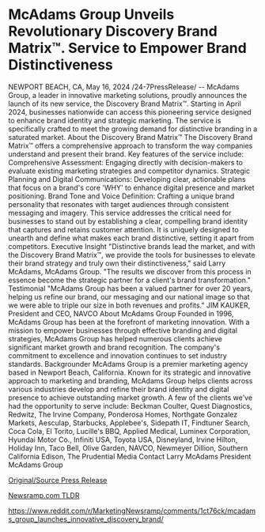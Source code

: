 # McAdams Group Unveils Revolutionary Discovery Brand Matrix™. Service to Empower Brand Distinctiveness

NEWPORT BEACH, CA, May 16, 2024 /24-7PressRelease/ -- McAdams Group, a leader in innovative marketing solutions, proudly announces the launch of its new service, the Discovery Brand Matrix™. Starting in April 2024, businesses nationwide can access this pioneering service designed to enhance brand identity and strategic marketing. The service is specifically crafted to meet the growing demand for distinctive branding in a saturated market.  About the Discovery Brand Matrix™  The Discovery Brand Matrix™ offers a comprehensive approach to transform the way companies understand and present their brand. Key features of the service include:  Comprehensive Assessment:  Engaging directly with decision-makers to evaluate existing marketing strategies and competitor dynamics. Strategic Planning and Digital Communications:  Developing clear, actionable plans that focus on a brand's core 'WHY' to enhance digital presence and market positioning. Brand Tone and Voice Definition: Crafting a unique brand personality that resonates with target audiences through consistent messaging and imagery.  This service addresses the critical need for businesses to stand out by establishing a clear, compelling brand identity that captures and retains customer attention. It is uniquely designed to unearth and define what makes each brand distinctive, setting it apart from competitors.  Executive Insight  "Distinctive brands lead the market, and with the Discovery Brand Matrix™, we provide the tools for businesses to elevate their brand strategy and truly own their distinctiveness," said Larry McAdams, McAdams Group. "The results we discover from this process in essence become the strategic partner for a client's brand transformation."  Testimonial  "McAdams Group has been a valued partner for over 20 years, helping us refine our brand, our messaging and our national image so that we were able to triple our size in both revenues and profits." JIM KAUKER, President and CEO, NAVCO  About McAdams Group  Founded in 1996, McAdams Group has been at the forefront of marketing innovation. With a mission to empower businesses through effective branding and digital strategies, McAdams Group has helped numerous clients achieve significant market growth and brand recognition. The company's commitment to excellence and innovation continues to set industry standards.  Backgrounder  McAdams Group is a premier marketing agency based in Newport Beach, California. Known for its strategic and innovative approach to marketing and branding, McAdams Group helps clients across various industries develop and refine their brand identity and digital presence to achieve outstanding market growth. A few of the clients we've had the opportunity to serve include: Beckman Coulter, Quest Diagnostics, Redwitz, The Irvine Company, Ponderosa Homes, Northgate Gonzalez Markets, Aesculap, Starbucks, Applebee's, Sidepath IT, Findtuner Search, Coca Cola, El Torito, Lucille's BBQ, Applied Medical, Luminex Corporation, Hyundai Motor Co., Infiniti USA, Toyota USA, Disneyland, Irvine Hilton, Holiday Inn, Taco Bell, Olive Garden, NAVCO, Newmeyer Dillion, Southern California Edison, The Prudential  Media Contact  Larry McAdams President  McAdams Group 

[Original/Source Press Release](https://www.24-7pressrelease.com/press-release/510944/mcadams-group-unveils-revolutionary-discovery-brand-matrix-service-to-empower-brand-distinctiveness)
                    

[Newsramp.com TLDR](None) 

https://www.reddit.com/r/MarketingNewsramp/comments/1ct76ck/mcadams_group_launches_innovative_discovery_brand/
